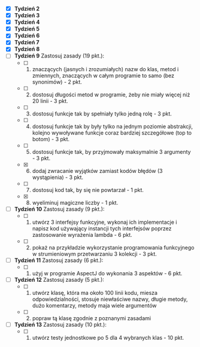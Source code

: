 - [X] **Tydzień 2**
- [X] **Tydzień 3**
- [X] **Tydzień 4**
- [X] **Tydzień 5**
- [X] **Tydzień 6**
- [X] **Tydzień 7**
- [X] **Tydzień 8**
- [ ] **Tydzień 9️** Zastosuj zasady (19 pkt.):
  - [ ] 1. znaczących (jasnych i zrozumiałych) nazw do klas, metod i zmiennych, znaczących w całym programie to samo (bez synonimów) - 2 pkt.
  - [ ] 2. dostosuj długości metod w programie, żeby nie miały więcej niż 20 linii - 3 pkt.
  - [ ] 3. dostosuj funkcje tak by spełniały tylko jedną rolę - 3 pkt.
  - [ ] 4. dostosuj funkcje tak by były tylko na jednym poziomie abstrakcji, kolejno wywoływane funkcje coraz bardziej szczegółowe (top to botom) - 3 pkt.
  - [ ] 5. dostosuj funkcje tak, by przyjmowały maksymalnie 3 argumenty - 3 pkt.
  - [X] 6. dodaj zwracanie wyjątków zamiast kodów błędów (3 wystąpienia) - 3 pkt.
  - [ ] 7. dostosuj kod tak, by się nie powtarzał - 1 pkt.
  - [X] 8. wyeliminuj magiczne liczby - 1 pkt.
     
- [ ] **Tydzień 10** Zastosuj zasady (9 pkt.):
  - [ ] 1. utwórz 3 interfejsy funkcyjne, wykonaj ich implementacje i napisz kod używający instancji tych interfejsów poprzez zastosowanie wyrażenia lambda - 6 pkt.
  - [ ] 2. pokaż na przykładzie wykorzystanie programowania funkcyjnego w strumieniowym przetwarzaniu 3 kolekcji - 3 pkt.
     
- [ ] **Tydzień 11** Zastosuj zasady (6 pkt.):
  - [ ] 1. użyj w programie AspectJ do wykonania 3 aspektów - 6 pkt.
     
- [ ] **Tydzień 12** Zastosuj zasady (5 pkt.):
  - [ ] 1. utwórz klasę, która ma około 100 linii kodu, miesza odpowiedzialności, stosuje niewłaściwe nazwy, długie metody, dużo komentarzy, metody maja wiele argumentów
  - [ ] 2. popraw tą klasę zgodnie z poznanymi zasadami
     
- [ ] **Tydzień 13** Zastosuj zasady (10 pkt.):
  - [ ] 1. utwórz testy jednostkowe po 5 dla 4 wybranych klas - 10 pkt.
